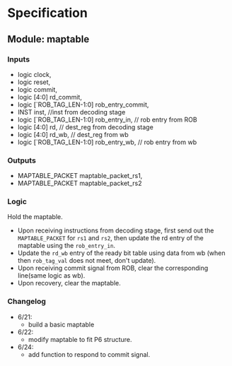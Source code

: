 # Specification

## Module: maptable
### Inputs
- logic clock,
- logic reset,
- logic commit,
- logic [4:0] rd_commit,
- logic [`ROB_TAG_LEN-1:0] rob_entry_commit,
- INST inst, //inst from decoding stage
- logic [`ROB_TAG_LEN-1:0] rob_entry_in, // rob entry from ROB
- logic [4:0] rd, // dest_reg from decoding stage
- logic [4:0] rd_wb, // dest_reg from wb
- logic [`ROB_TAG_LEN-1:0] rob_entry_wb, // rob entry from wb
### Outputs
- MAPTABLE_PACKET maptable_packet_rs1,
- MAPTABLE_PACKET maptable_packet_rs2

### Logic
Hold the maptable. 

- Upon receiving instructions from decoding stage, first send out the `MAPTABLE_PACKET` for `rs1` and `rs2`, then update the rd entry of the maptable using the `rob_entry_in`.
- Update the `rd_wb` entry of the ready bit table using data from wb (when then `rob_tag_val` does not meet, don't update).
- Upon receiving commit signal from ROB, clear the corresponding line(same logic as wb).
- Upon recovery, clear the maptable.

### Changelog
- 6/21:
  - build a basic maptable
- 6/22:
  - modify maptable to fit P6 structure.
- 6/24:
  - add function to respond to commit signal.